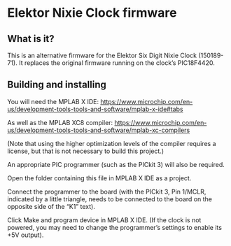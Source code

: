 Elektor Nixie Clock firmware
============================

What is it?
-----------

This is an alternative firmware for the Elektor Six Digit Nixie Clock
(150189-71). It replaces the original firmware running on the clock’s
PIC18F4420.

Building and installing
-----------------------

You will need the MPLAB X IDE:
https://www.microchip.com/en-us/development-tools-tools-and-software/mplab-x-ide#tabs

As well as the MPLAB XC8 compiler:
https://www.microchip.com/en-us/development-tools-tools-and-software/mplab-xc-compilers

(Note that using the higher optimization levels of the compiler requires a
license, but that is not necessary to build this project.)

An appropriate PIC programmer (such as the PICkit 3) will also be required.

Open the folder containing this file in MPLAB X IDE as a project.

Connect the programmer to the board (with the PICkit 3, Pin 1/MCLR, indicated
by a little triangle, needs to be connected to the board on the opposite side
of the “K1” text).

Click Make and program device in MPLAB X IDE. (If the clock is not powered, you
may need to change the programmer’s settings to enable its +5V output).
